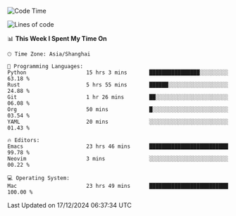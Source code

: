 <!--START_SECTION:waka-->
![Code Time](http://img.shields.io/badge/Code%20Time-2%2C381%20hrs%2058%20mins-blue)

![Lines of code](https://img.shields.io/badge/From%20Hello%20World%20I%27ve%20Written-309.8%20thousand%20lines%20of%20code-blue)

📊 **This Week I Spent My Time On** 

```text
🕑︎ Time Zone: Asia/Shanghai

💬 Programming Languages: 
Python                   15 hrs 3 mins       ████████████████░░░░░░░░░   63.18 % 
Rust                     5 hrs 55 mins       ██████░░░░░░░░░░░░░░░░░░░   24.88 % 
Git                      1 hr 26 mins        ██░░░░░░░░░░░░░░░░░░░░░░░   06.08 % 
Org                      50 mins             █░░░░░░░░░░░░░░░░░░░░░░░░   03.54 % 
YAML                     20 mins             ░░░░░░░░░░░░░░░░░░░░░░░░░   01.43 % 

🔥 Editors: 
Emacs                    23 hrs 46 mins      █████████████████████████   99.78 % 
Neovim                   3 mins              ░░░░░░░░░░░░░░░░░░░░░░░░░   00.22 % 

💻 Operating System: 
Mac                      23 hrs 49 mins      █████████████████████████   100.00 % 
```


 Last Updated on 17/12/2024 06:37:34 UTC
<!--END_SECTION:waka-->
